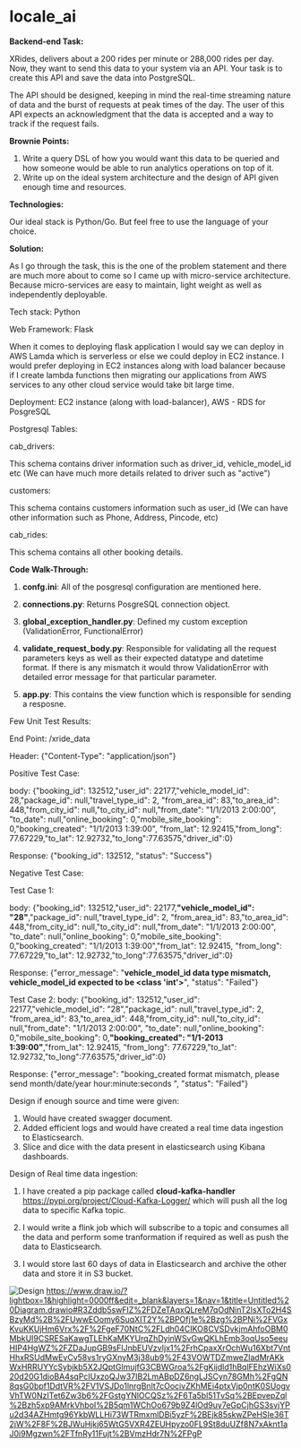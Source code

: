 # locale_ai

**Backend-end Task:**

XRides, delivers about a 200 rides per minute or 288,000 rides per day. Now, they want to send
this data to your system via an API. Your task is to create this API and save the data into
PostgreSQL.

The API should be designed, keeping in mind the real-time streaming nature of data and the
burst of requests at peak times of the day. The user of this API expects an acknowledgment that
the data is accepted and a way to track if the request fails.

**Brownie Points:**
1. Write a query DSL of how you would want this data to be queried and how someone
would be able to run analytics operations on top of it.
2. Write up on the ideal system architecture and the design of API given enough time and
resources.

**Technologies:**

Our ideal stack is Python/Go. But feel free to use the language of your choice.

**Solution:**

As I go through the task, this is the one of the problem statement and there are much more
about to come so I came up with micro-service architecture. Because micro-services are easy to maintain,
light weight as well as independently deployable.  

Tech stack: Python

Web Framework: Flask

When it comes to deploying flask application I would say we can deploy in AWS Lamda which is serverless 
or else we could deploy in EC2 instance. I would prefer deploying in EC2 instances along with load balancer 
because if I create lambda functions then migrating our applications from AWS services to any other 
cloud service would take bit large time. 

Deployment: EC2 instance (along with load-balancer), AWS - RDS for PosgreSQL 

Postgresql Tables: 

cab_drivers: 

This schema contains driver information such as driver_id, vehicle_model_id etc (We can have much 
more details related to driver such as "active")

customers:

This schema contains customers information such as user_id (We can have other information 
such as Phone, Address, Pincode, etc)

cab_rides:

This schema contains all other booking details.

**Code Walk-Through:**

1. **confg.ini**: All of the posgresql configuration are mentioned here.

2. **connections.py**: Returns PosgreSQL connection object.

3. **global_exception_handler.py**: Defined my custom exception (ValidationError, FunctionalError)

4. **validate_request_body.py**: Responsible for validating all the request parameters keys as well as their 
expected datatype and datetime format. If there is any mismatch it would throw  ValidationError with detailed error 
message for that particular parameter.

5. **app.py**: This contains the view function which is responsible for sending a resposne.

Few Unit Test Results:

End Point: /xride_data

Header: {"Content-Type": "application/json"}

Positive Test Case:

body: {"booking_id": 132512,"user_id": 22177,"vehicle_model_id": 28,"package_id": null,"travel_type_id": 2,
"from_area_id": 83,"to_area_id": 448,"from_city_id": null,"to_city_id": null,"from_date": "1/1/2013 2:00:00",
"to_date": null,"online_booking": 0,"mobile_site_booking": 0,"booking_created": "1/1/2013 1:39:00",
"from_lat": 12.92415,"from_long": 77.67229,"to_lat": 12.92732,"to_long":77.63575,"driver_id":0}

Response: {"booking_id": 132512, "status": "Success"}

Negative Test Case:

Test Case 1:

body: {"booking_id": 132512,"user_id": 22177,**"vehicle_model_id": "28"**,"package_id": null,"travel_type_id": 2,
"from_area_id": 83,"to_area_id": 448,"from_city_id": null,"to_city_id": null,"from_date": "1/1/2013 2:00:00",
"to_date": null,"online_booking": 0,"mobile_site_booking": 0,"booking_created": "1/1/2013 1:39:00","from_lat": 12.92415,
"from_long": 77.67229,"to_lat": 12.92732,"to_long":77.63575,"driver_id":0}

Response: {"error_message": "**vehicle_model_id data type mismatch, vehicle_model_id expected to be <class 'int'>**", 
"status": "Failed"}

Test Case 2:
body: {"booking_id": 132512,"user_id": 22177,"vehicle_model_id": "28","package_id": null,"travel_type_id": 2,
"from_area_id": 83,"to_area_id": 448,"from_city_id": null,"to_city_id": null,"from_date": "1/1/2013 2:00:00",
"to_date": null,"online_booking": 0,"mobile_site_booking": 0,**"booking_created": "1/1-2013 1:39:00"**,"from_lat": 12.92415,
"from_long": 77.67229,"to_lat": 12.92732,"to_long":77.63575,"driver_id":0}

Response: {"error_message": "booking_created format mismatch, please send month/date/year hour:minute:seconds ", 
"status": "Failed"}

Design if enough source and time were given:

1. Would have created swagger document.
2. Added efficient logs and would have created a real time data ingestion to Elasticsearch.
3. Slice and dice with the data present in elasticsearch using Kibana dashboards.

Design of Real time data ingestion:

1. I have created a pip package called **cloud-kafka-handler** https://pypi.org/project/Cloud-Kafka-Logger/ which will 
push all the log data to specific Kafka topic.

2. I would write a flink job which will subscribe to a topic and consumes all the data and perform some tranformation 
if required as well as push the data to Elasticsearch.

3. I would store last 60 days of data in Elasticsearch and archive the other data and store it in S3 bucket.

![Design](/design.png) 
https://www.draw.io/?lightbox=1&highlight=0000ff&edit=_blank&layers=1&nav=1&title=Untitled%20Diagram.drawio#R3Zddb5swFIZ%2FDZeTAqxQLreM7qOdNinT2lsXTo2H4SBzyMd%2B%2FUwwEOomy6SuqXIT2Y%2BPOfj1e%2Bzg%2BPNi%2FVGxKvuKKUjHm6Vrx%2F%2FgeF70NtC%2FLdh04CIKO8CVSDvkjmAhfoOBM0MbkUI9CSRESaKawgTLEhKaMKYUrqZhDyinWSvGwQKLhEmb3oqUso5eeuHIP4HgWZ%2FZDaJupGB9sFlJnbEUVzvIjx1%2FrhCpaxXrOchWu16Xbt7VntHhxRSUdMwEvCv58vs1ryGXnyM3j38ub9%2F43VOWTDZmweZladMrAKkWxHRRUYYcSybjkb5X2JQptGlmujfG3CBWGroa%2FgKijdld1hBqlFEhzWiXs020d20G1dioBA4sqPcIUxzoQJw37IB2LmABpDZ6ngLJSCyn78GMh%2FgQN8qsG0bpf1DdtVR%2FV1VSJDo1lnrgBnlt7cOocivZKhMEi4ptxVjp0ntK0SUogvVhTW0NzITet6Zw3b6%2FGstgYNlOCQSz%2F6Ta5bl51TvSq%2BEpvepZql%2Bzh5xp9AMrkVhboI%2B5qm1WChOo679b9Z4lOd9uy7eGpCjhGS3svjYPu2d34AZHmtg96YkbWLLHi73WTRmxmlDBi5yzF%2BEjk85skwZPeHSIe36T2jW%2F8F%2BJWuHjkj65WtG5VXR4ZEUHpyzo0FL9St8duUZf8N7xAknt1aJ0i9Mgzwn%2FTfnRy11Fujt%2BVmzHdr7N%2FPgP